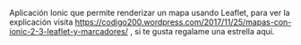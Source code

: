 Aplicación Ionic que permite renderizar un mapa usando Leaflet, para ver la explicación visita https://codigo200.wordpress.com/2017/11/25/mapas-con-ionic-2-3-leaflet-y-marcadores/ , si te gusta regalame una estrella aquí.
